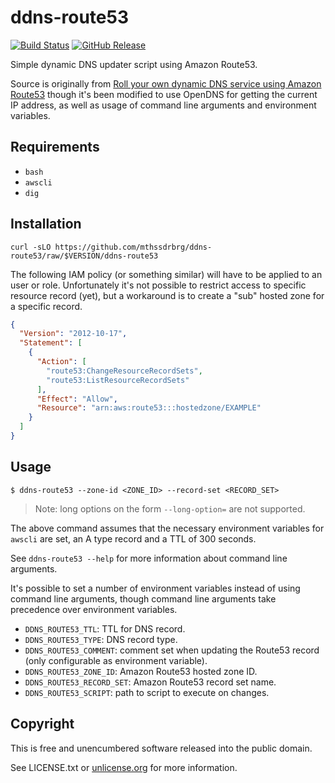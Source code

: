 # ddns-route53

[![Build Status](https://travis-ci.org/mthssdrbrg/ddns-route53.svg?branch=main)](https://travis-ci.org/mthssdrbrg/ddns-route53)
[![GitHub Release](https://img.shields.io/github/release/mthssdrbrg/ddns-route53.svg)]()

Simple dynamic DNS updater script using Amazon Route53.

Source is originally from [Roll your own dynamic DNS service using Amazon Route53](https://willwarren.com/2014/07/03/roll-dynamic-dns-service-using-amazon-route53)
though it's been modified to use OpenDNS for getting the current IP address, as
well as usage of command line arguments and environment variables.

## Requirements

* `bash`
* `awscli`
* `dig`

## Installation

```shell
curl -sLO https://github.com/mthssdrbrg/ddns-route53/raw/$VERSION/ddns-route53
```

The following IAM policy (or something similar) will have to be applied to an user or role.
Unfortunately it's not possible to restrict access to specific resource record (yet), but
a workaround is to create a "sub" hosted zone for a specific record.

```json
{
  "Version": "2012-10-17",
  "Statement": [
    {
      "Action": [
        "route53:ChangeResourceRecordSets",
        "route53:ListResourceRecordSets"
      ],
      "Effect": "Allow",
      "Resource": "arn:aws:route53:::hostedzone/EXAMPLE"
    }
  ]
}
```

## Usage

```shell
$ ddns-route53 --zone-id <ZONE_ID> --record-set <RECORD_SET>
```

> Note: long options on the form `--long-option=` are not supported.

The above command assumes that the necessary environment variables for `awscli`
are set, an A type record and a TTL of 300 seconds.

See `ddns-route53 --help` for more information about command line arguments.

It's possible to set a number of environment variables instead of using command
line arguments, though command line arguments take precedence over environment
variables.

* `DDNS_ROUTE53_TTL`: TTL for DNS record.
* `DDNS_ROUTE53_TYPE`: DNS record type.
* `DDNS_ROUTE53_COMMENT`: comment set when updating the Route53 record (only
  configurable as environment variable).
* `DDNS_ROUTE53_ZONE_ID`: Amazon Route53 hosted zone ID.
* `DDNS_ROUTE53_RECORD_SET`: Amazon Route53 record set name.
* `DDNS_ROUTE53_SCRIPT`: path to script to execute on changes.

## Copyright

This is free and unencumbered software released into the public domain.

See LICENSE.txt or [unlicense.org](http://unlicense.org) for more information.
